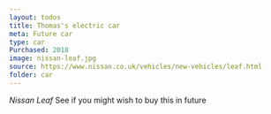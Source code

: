 ```yaml
---
layout: todos
title: Thomas's electric car
meta: Future car
type: car
Purchased: 2018
image: nissan-leaf.jpg
source: https://www.nissan.co.uk/vehicles/new-vehicles/leaf.html
folder: car
---
```


*Nissan Leaf* See if you might wish to buy this in future